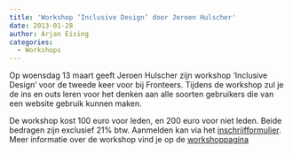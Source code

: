 ```yaml
---
title: 'Workshop ‘Inclusive Design’ door Jeroen Hulscher'
date: 2013-01-28
author: Arjan Eising
categories:
  - Workshops
---
```


Op woensdag 13 maart geeft Jeroen Hulscher zijn workshop ‘Inclusive Design’ voor de tweede keer voor bij Fronteers. Tijdens de workshop zul je de ins en outs leren voor het denken aan alle soorten gebruikers die van een website gebruik kunnen maken.

De workshop kost 100 euro voor leden, en 200 euro voor niet leden. Beide bedragen zijn exclusief 21% btw. Aanmelden kan via het [inschrijfformulier](/workshops/inclusive-design-jeroen-hulscher/13-maart-2013#formulier-1). Meer informatie over de workshop vind je op de [workshoppagina](/workshops/inclusive-design-jeroen-hulscher)

